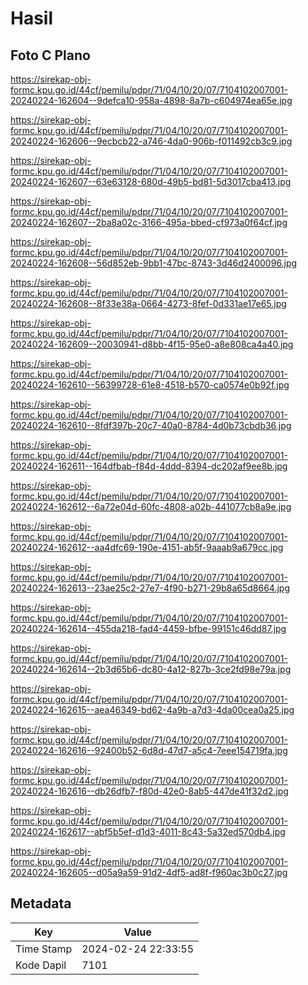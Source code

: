 # Hasil

## Foto C Plano

https://sirekap-obj-formc.kpu.go.id/44cf/pemilu/pdpr/71/04/10/20/07/7104102007001-20240224-162604--9defca10-958a-4898-8a7b-c604974ea65e.jpg

https://sirekap-obj-formc.kpu.go.id/44cf/pemilu/pdpr/71/04/10/20/07/7104102007001-20240224-162606--9ecbcb22-a746-4da0-906b-f011492cb3c9.jpg

https://sirekap-obj-formc.kpu.go.id/44cf/pemilu/pdpr/71/04/10/20/07/7104102007001-20240224-162607--63e63128-680d-49b5-bd81-5d3017cba413.jpg

https://sirekap-obj-formc.kpu.go.id/44cf/pemilu/pdpr/71/04/10/20/07/7104102007001-20240224-162607--2ba8a02c-3166-495a-bbed-cf973a0f64cf.jpg

https://sirekap-obj-formc.kpu.go.id/44cf/pemilu/pdpr/71/04/10/20/07/7104102007001-20240224-162608--56d852eb-9bb1-47bc-8743-3d46d2400096.jpg

https://sirekap-obj-formc.kpu.go.id/44cf/pemilu/pdpr/71/04/10/20/07/7104102007001-20240224-162608--8f33e38a-0664-4273-8fef-0d331ae17e65.jpg

https://sirekap-obj-formc.kpu.go.id/44cf/pemilu/pdpr/71/04/10/20/07/7104102007001-20240224-162609--20030941-d8bb-4f15-95e0-a8e808ca4a40.jpg

https://sirekap-obj-formc.kpu.go.id/44cf/pemilu/pdpr/71/04/10/20/07/7104102007001-20240224-162610--56399728-61e8-4518-b570-ca0574e0b92f.jpg

https://sirekap-obj-formc.kpu.go.id/44cf/pemilu/pdpr/71/04/10/20/07/7104102007001-20240224-162610--8fdf397b-20c7-40a0-8784-4d0b73cbdb36.jpg

https://sirekap-obj-formc.kpu.go.id/44cf/pemilu/pdpr/71/04/10/20/07/7104102007001-20240224-162611--164dfbab-f84d-4ddd-8394-dc202af9ee8b.jpg

https://sirekap-obj-formc.kpu.go.id/44cf/pemilu/pdpr/71/04/10/20/07/7104102007001-20240224-162612--6a72e04d-60fc-4808-a02b-441077cb8a9e.jpg

https://sirekap-obj-formc.kpu.go.id/44cf/pemilu/pdpr/71/04/10/20/07/7104102007001-20240224-162612--aa4dfc69-190e-4151-ab5f-9aaab9a679cc.jpg

https://sirekap-obj-formc.kpu.go.id/44cf/pemilu/pdpr/71/04/10/20/07/7104102007001-20240224-162613--23ae25c2-27e7-4f90-b271-29b8a65d8664.jpg

https://sirekap-obj-formc.kpu.go.id/44cf/pemilu/pdpr/71/04/10/20/07/7104102007001-20240224-162614--455da218-fad4-4459-bfbe-99151c46dd87.jpg

https://sirekap-obj-formc.kpu.go.id/44cf/pemilu/pdpr/71/04/10/20/07/7104102007001-20240224-162614--2b3d65b6-dc80-4a12-827b-3ce2fd98e79a.jpg

https://sirekap-obj-formc.kpu.go.id/44cf/pemilu/pdpr/71/04/10/20/07/7104102007001-20240224-162615--aea46349-bd62-4a9b-a7d3-4da00cea0a25.jpg

https://sirekap-obj-formc.kpu.go.id/44cf/pemilu/pdpr/71/04/10/20/07/7104102007001-20240224-162616--92400b52-6d8d-47d7-a5c4-7eee154719fa.jpg

https://sirekap-obj-formc.kpu.go.id/44cf/pemilu/pdpr/71/04/10/20/07/7104102007001-20240224-162616--db26dfb7-f80d-42e0-8ab5-447de41f32d2.jpg

https://sirekap-obj-formc.kpu.go.id/44cf/pemilu/pdpr/71/04/10/20/07/7104102007001-20240224-162617--abf5b5ef-d1d3-4011-8c43-5a32ed570db4.jpg

https://sirekap-obj-formc.kpu.go.id/44cf/pemilu/pdpr/71/04/10/20/07/7104102007001-20240224-162605--d05a9a59-91d2-4df5-ad8f-f960ac3b0c27.jpg


## Metadata

| Key        | Value               |
| ---------- | ------------------- |
| Time Stamp | 2024-02-24 22:33:55 |
| Kode Dapil | 7101                |



